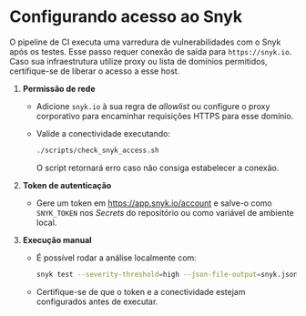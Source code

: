 # Configurando acesso ao Snyk

O pipeline de CI executa uma varredura de vulnerabilidades com o Snyk após os testes.
Esse passo requer conexão de saída para `https://snyk.io`. Caso sua infraestrutura
utilize proxy ou lista de domínios permitidos, certifique-se de liberar o acesso a
esse host.

1. **Permissão de rede**
   - Adicione `snyk.io` à sua regra de _allowlist_ ou configure o proxy corporativo
     para encaminhar requisições HTTPS para esse domínio.
   - Valide a conectividade executando:

     ```bash
     ./scripts/check_snyk_access.sh
     ```

     O script retornará erro caso não consiga estabelecer a conexão.

2. **Token de autenticação**
   - Gere um token em <https://app.snyk.io/account> e salve-o como `SNYK_TOKEN`
     nos _Secrets_ do repositório ou como variável de ambiente local.

3. **Execução manual**
   - É possível rodar a análise localmente com:

     ```bash
     snyk test --severity-threshold=high --json-file-output=snyk.json
     ```

   - Certifique-se de que o token e a conectividade estejam configurados antes de executar.
